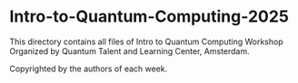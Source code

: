 # Intro-to-Quantum-Computing-2025

This directory contains all files of Intro to Quantum Computing Workshop Organized by Quantum Talent and Learning Center, Amsterdam. 

Copyrighted by the authors of each week. 

